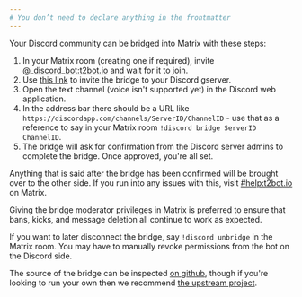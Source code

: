 ```yaml
---
# You don’t need to declare anything in the frontmatter
---
```


Your Discord community can be bridged into Matrix with these steps:

1. In your Matrix room (creating one if required), invite [@_discord_bot:t2bot.io](https://matrix.to/#/@telegram:t2bot.io)
   and wait for it to join.
2. Use [this link](https://discordapp.com/api/oauth2/authorize?client_id=309408702530846730&scope=bot&permissions=607251456)
   to invite the bridge to your Discord gserver.
3. Open the text channel (voice isn't supported yet) in the Discord web application.
4. In the address bar there should be a URL like `https://discordapp.com/channels/ServerID/ChannelID` - use
   that as a reference to say in your Matrix room `!discord bridge ServerID ChannelID`.
5. The bridge will ask for confirmation from the Discord server admins to complete the bridge. Once approved,
   you're all set.

Anything that is said after the bridge has been confirmed will be brought over to the other side. If
you run into any issues with this, visit [#help:t2bot.io](https://matrix.to/#/#help:t2bot.io) on Matrix.

Giving the bridge moderator privileges in Matrix is preferred to ensure that bans, kicks, and
message deletion all continue to work as expected.

If you want to later disconnect the bridge, say `!discord unbridge` in the Matrix room. You may have to manually
revoke permissions from the bot on the Discord side.

The source of the bridge can be inspected [on github](https://github.com/t2bot/matrix-appservice-discord), though
if you're looking to run your own then we recommend [the upstream project](https://github.com/half-shot/matrix-appservice-discord).
